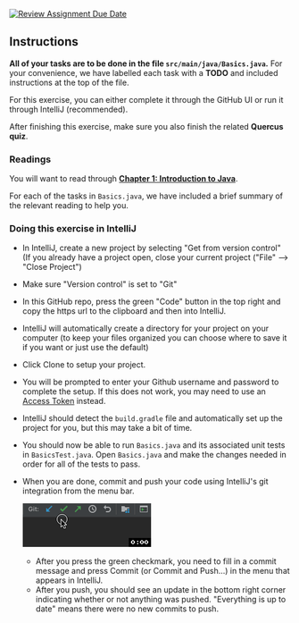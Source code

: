 [![Review Assignment Due Date](https://classroom.github.com/assets/deadline-readme-button-24ddc0f5d75046c5622901739e7c5dd533143b0c8e959d652212380cedb1ea36.svg)](https://classroom.github.com/a/kA8uDxrY)
## Instructions

**All of your tasks are to be done in the file `src/main/java/Basics.java`.** For your convenience,
we have labelled each task with a **TODO** and included instructions at the top of the file.

For this exercise, you can either complete it through the GitHub UI or run it through IntelliJ (recommended).

After finishing this exercise, make sure you also finish the related **Quercus quiz**.

### Readings
You will want to read through **[Chapter 1: Introduction to Java](https://github.com/CSC207-UofT/207-course-notes/blob/master/01-introduction-to-java.md)**.

For each of the tasks in `Basics.java`, we have included a brief summary of the relevant reading to
help you.

### Doing this exercise in IntelliJ

- In IntelliJ, create a new project by selecting "Get from version control" (If you already have a project open, close your current project ("File" --> "Close Project")
- Make sure "Version control" is set to "Git"
- In this GitHub repo, press the green "Code" button in the top right and copy the https url to the clipboard and then into IntelliJ.
- IntelliJ will automatically create a directory for your project on your computer (to keep your files organized you can choose where to save it if you want or just use the default)
- Click Clone to setup your project.
- You will be prompted to enter your Github username and password to complete the setup. If this does not work, you may need to use an [Access Token](https://docs.github.com/en/github/authenticating-to-github/keeping-your-account-and-data-secure/creating-a-personal-access-token) instead.
- IntelliJ should detect the `build.gradle` file and automatically set up the project for you, but this may take a bit of time.
- You should now be able to run `Basics.java` and its associated unit tests in `BasicsTest.java`. Open `Basics.java` and make the changes needed in order for all of the tests to pass.
- When you are done, commit and push your code using IntelliJ's git integration from the menu bar.

  ![git menu bar items in IntelliJ](images/intellij-git.gif)
  
  - After you press the green checkmark, you need to fill in a commit message and press Commit (or Commit and Push...) in the menu that appears in IntelliJ.
  - After you push, you should see an update in the bottom right corner indicating whether or not anything was pushed. "Everything is up to date" means there were no new commits to push. 
